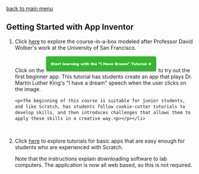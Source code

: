 [back to main menu](https://lindsaycullum.github.io/cs-resource-instructions)

## Getting Started with App Inventor

<ol>
  <li>Click <a href="http://www.appinventor.org/content/CourseInABox/Intro/courseinabox" target="_blank">here</a> to explore the course-in-a-box modeled after Professor David Wolber's work at the University of San Francisco. 
    <p>Click on the <a href="http://www.appinventor.org/content/CourseInABox/Intro/IHaveADream" target="_blank" ><img src="images/IHaveADreamButton.png" alt="I have a Dream Button"></a> to try out the first beginner app. This tutorial has students create an app that plays Dr. Martin Luther King's "I have a dream" speech when the user clicks on the image.</p><p></p>
    
    <p>The beginning of this course is suitable for junior students, and like Scratch, has students follow cookie-cutter tutorials to develop skills, and then introduces challenges that allows them to apply these skills in a creative way.<p></p></li>
  <p><img src=></p>

  <li>Click <a href="http://www.appinventor.org/content/ai2apps/simpleApps" target="_blank">here</a> to explore tutorials for basic apps that are easy enough for students who are experienced with Scratch. <p>Note that the instructions explain downloading software to lab computers. The application is now all web based, so this is not required.</p><p></p>  </li>
   
</ol>

